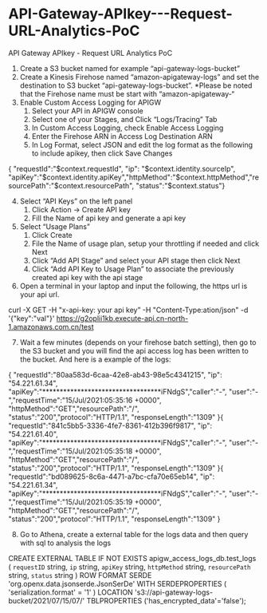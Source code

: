 # API-Gateway-APIkey---Request-URL-Analytics-PoC

API Gateway APIkey - Request URL Analytics PoC

1. Create a S3 bucket named for example “api-gateway-logs-bucket”
2. Create a Kinesis Firehose named “amazon-apigateway-logs” and set the destination to S3 bucket “api-gateway-logs-bucket”. *Please be noted that the Firehose name must be start with “amazon-apigateway-“
3. Enable Custom Access Logging for APIGW
    1. Select your API in APIGW console
    2. Select one of your Stages, and Click “Logs/Tracing” Tab
    3. In Custom Access Logging, check Enable Access Logging
    4. Enter the Firehose ARN in Access Log Destination ARN
    5. In Log Format, select JSON and edit the log format as the following to include apikey, then click Save Changes

{ "requestId":"$context.requestId", "ip": "$context.identity.sourceIp", "apiKey":"$context.identity.apiKey","httpMethod":"$context.httpMethod","resourcePath":"$context.resourcePath", "status":"$context.status"}


4. Select “API Keys”  on the left panel
    1. Click Action -> Create API key
    2. Fill the Name of api key and generate a api key
5. Select “Usage Plans”
    1. Click Create
    2. File the Name of usage plan, setup your throttling if needed and click Next
    3. Click “Add API Stage” and select your API stage then click Next
    4. Click “Add API Key to Usage Plan” to associate the previously created api key with the api stage
6. Open a terminal in your laptop and input the following, the https url is your api url.

curl -X GET -H "x-api-key: your api key” -H "Content-Type:ation/json" -d '{"key":"val"}' https://g2oplii1kb.execute-api.cn-north-1.amazonaws.com.cn/test


7. Wait a few minutes (depends on your firehose batch setting), then go to the S3 bucket and you will find the api access log has been written to the bucket. And here is a example of the logs:

{ "requestId":"80aa583d-6caa-42e8-ab43-98e5c4341215", "ip": "54.221.61.34", "apiKey":"**********************************iFNdgS","caller":"-", "user":"-","requestTime":"15/Jul/2021:05:35:16 +0000", "httpMethod":"GET","resourcePath":"/", "status":"200","protocol":"HTTP/1.1", "responseLength":"1309" }{ "requestId":"841c5bb5-3336-4fe7-8361-412b396f9817", "ip": "54.221.61.40", "apiKey":"**********************************iFNdgS","caller":"-", "user":"-","requestTime":"15/Jul/2021:05:35:18 +0000", "httpMethod":"GET","resourcePath":"/", "status":"200","protocol":"HTTP/1.1", "responseLength":"1309" }{ "requestId":"bd089625-8c6a-4471-a7bc-cfa70e65eb14", "ip": "54.221.61.34", "apiKey":"**********************************iFNdgS","caller":"-", "user":"-","requestTime":"15/Jul/2021:05:35:19 +0000", "httpMethod":"GET","resourcePath":"/", "status":"200","protocol":"HTTP/1.1", "responseLength":"1309" }

8. Go to Athena, create a external table for the logs data and then query with sql to analysis the logs

CREATE EXTERNAL TABLE IF NOT EXISTS apigw_access_logs_db.test_logs (
  `requestID` string,
  `ip` string,
  `apiKey` string,
  `httpMethod` string,
  `resourcePath` string,
  `status` string 
)
ROW FORMAT SERDE 'org.openx.data.jsonserde.JsonSerDe'
WITH SERDEPROPERTIES (
  'serialization.format' = '1'
) LOCATION 's3://api-gateway-logs-bucket/2021/07/15/07/'
TBLPROPERTIES ('has_encrypted_data'='false');
